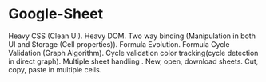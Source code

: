 # Google-Sheet
Heavy CSS (Clean UI).
Heavy DOM.
Two way binding (Manipulation in both UI and Storage (Cell properties)).
Formula Evolution.
Formula Cycle Validation (Graph Algorithm).
Cycle validation color tracking(cycle detection in direct graph).
Multiple sheet handling .
New, open, download sheets.
Cut, copy, paste in multiple cells.

